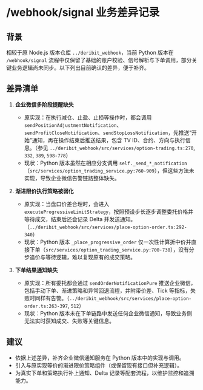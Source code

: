 # /webhook/signal 业务差异记录

## 背景
相较于原 Node.js 版本仓库 `../deribit_webhook`，当前 Python 版本在 `/webhook/signal` 流程中仅保留了基础的账户校验、信号解析与下单调用，部分关键业务逻辑尚未同步。以下列出目前确认的差异，便于补齐。

## 差异清单
1. **企业微信多阶段提醒缺失**  
   - 原实现：在执行减仓、止盈、止损等操作时，都会调用 `sendPositionAdjustmentNotification`、`sendProfitCloseNotification`、`sendStopLossNotification`，先推送“开始”通知，再在操作结束后推送结果，包含 TV ID、合约、方向与执行信息。（参见 `../deribit_webhook/src/services/option-trading.ts:270`, `332`, `389`, `598-778`）  
   - 现状：Python 版本虽然在相应分支调用 `self._send_*_notification`（`src/services/option_trading_service.py:760-909`），但这些方法未实现，导致企业微信告警链路整体缺失。

2. **渐进限价执行策略被弱化**  
   - 原实现：当盘口价差合理时，会进入 `executeProgressiveLimitStrategy`，按照预设步长逐步调整委托价格并等待成交，结束后还会记录 Delta 并发送通知。（`../deribit_webhook/src/services/place-option-order.ts:292-340`）  
   - 现状：Python 版本 `_place_progressive_order` 仅一次性计算折中价并直接下单（`src/services/option_trading_service.py:700-738`），没有分步追价与等待逻辑，难以复现原有的成交策略。

3. **下单结果通知缺失**  
   - 原实现：所有委托都会通过 `sendOrderNotificationPure` 推送企业微信，包括手动下单、渐进策略和异常回退流程，并附带价差、Tick 等指标，失败时同样有告警。（`../deribit_webhook/src/services/place-option-order.ts:263-397`, `512`）  
   - 现状：Python 版本未在下单链路中发送任何企业微信通知，导致业务侧无法实时获知成交、失败等关键信息。

## 建议
- 依据上述差异，补齐企业微信通知服务在 Python 版本中的实现与调用。
- 引入与原实现等价的渐进限价策略组件（或保留现有接口但补充逻辑）。
- 为真实下单和策略执行补上通知、Delta 记录等配套流程，以维护监控和追溯能力。
